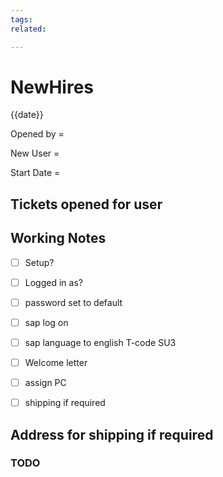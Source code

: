 ```yaml
---
tags:
related:

---
```

# NewHires
{{date}}
  

Opened by =

New User =

Start Date =

  

## Tickets opened for user

  

## Working Notes

  

- [ ] Setup?

- [ ] Logged in as?

- [ ] password set to default

- [ ] sap log on

- [ ] sap language to english T-code SU3

- [ ] Welcome letter

- [ ] assign PC

- [ ] shipping if required

  

## Address for shipping if required

  

### TODO